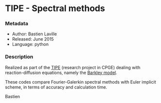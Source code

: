 # TIPE - Spectral methods

### Metadata
* Author: Bastien Laville
* Released: June 2015
* Language: python

### Description

Realized as part of the [TIPE](https://fr.wikipedia.org/wiki/Travail_d%27initiative_personnelle_encadr%C3%A9) (research project in CPGE) dealing with reaction-diffusion equations, namely the [Barkley model](http://www.scholarpedia.org/article/Barkley_model).

These codes compare Fourier-Galerkin spectral methods with Euler implicit scheme, in terms of accuracy and calculation time.

Bastien
